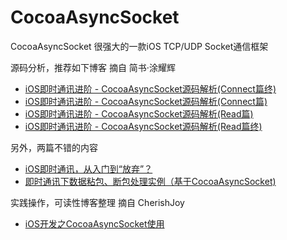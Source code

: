 # CocoaAsyncSocket

CocoaAsyncSocket 很强大的一款iOS TCP/UDP Socket通信框架

源码分析，推荐如下博客
摘自 简书·涂耀辉
+ [iOS即时通讯进阶 - CocoaAsyncSocket源码解析(Connect篇终)](https://www.jianshu.com/p/22c984eac9b9)
+ [iOS即时通讯进阶 - CocoaAsyncSocket源码解析(Connect篇)](https://www.jianshu.com/p/0a11b2d0f4ae)
+ [iOS即时通讯进阶 - CocoaAsyncSocket源码解析(Read篇)](https://www.jianshu.com/p/fdd3d429bdb3)
+ [iOS即时通讯进阶 - CocoaAsyncSocket源码解析(Read篇终)](https://www.jianshu.com/p/19f0fd363f60)

另外，两篇不错的内容
+ [iOS即时通讯，从入门到“放弃”？](https://www.jianshu.com/p/2dbb360886a8)
+ [即时通讯下数据粘包、断包处理实例（基于CocoaAsyncSocket)](https://www.jianshu.com/p/2e16572c9ddc)

实践操作，可读性博客整理
摘自 CherishJoy
+ [iOS开发之CocoaAsyncSocket使用](https://cherishjoyby.github.io/2017/06/07/iOS开发之CocoaAsyncSocket使用/)